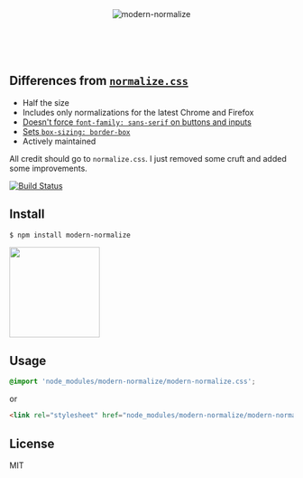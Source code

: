 <div align="center">
	<img src="https://rawgit.com/sindresorhus/modern-normalize/master/media/logo.svg" alt="modern-normalize">
	<br>
	<br>
	<br>
	<br>
	<br>
</div>


## Differences from [`normalize.css`](https://github.com/necolas/normalize.css)

- Half the size
- Includes only normalizations for the latest Chrome and Firefox
- [Doesn't force `font-family: sans-serif` on buttons and inputs](https://github.com/necolas/normalize.css/issues/694)
- [Sets `box-sizing: border-box`](https://www.paulirish.com/2012/box-sizing-border-box-ftw/)
- Actively maintained

All credit should go to `normalize.css`. I just removed some cruft and added some improvements.

[![Build Status](https://travis-ci.org/sindresorhus/modern-normalize.svg?branch=master)](https://travis-ci.org/sindresorhus/modern-normalize)


## Install

```
$ npm install modern-normalize
```

<a href="https://www.patreon.com/sindresorhus">
	<img src="https://c5.patreon.com/external/logo/become_a_patron_button@2x.png" width="160">
</a>


## Usage

```css
@import 'node_modules/modern-normalize/modern-normalize.css';
```

or

```html
<link rel="stylesheet" href="node_modules/modern-normalize/modern-normalize.css">
```


## License

MIT
